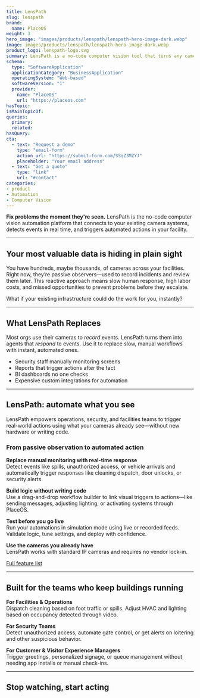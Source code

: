 ```yaml
---
title: LensPath
slug: lenspath
brand:
  name: PlaceOS
weight: 3
hero_image: "images/products/lenspath/lenspath-hero-image-dark.webp"
image: images/products/lenspath/lenspath-hero-image-dark.webp
product_logo: lenspath-logo.svg
summary: LensPath is a no-code computer vision tool that turns any camera feed into real-time actions
schema:
  type: "SoftwareApplication"
  applicationCategory: "BusinessApplication"
  operatingSystem: "Web-based"
  softwareVersion: "1"
  provider:
    name: "PlaceOS"
    url: "https://placeos.com"
hasTopic:
isMainTopicOf:
queries:
  primary:
  related:
hasQuery:
cta:
  - text: "Request a demo"
    type: "email-form"  
    action_url: "https://submit-form.com/SSqZ3MZYJ"  
    placeholder: "Your email address"
  - text: "Get a quote"
    type: "link"
    url: "#contact" 
categories:
- product
- Automation
- Computer Vision
---
```


**Fix problems the moment they're seen.** LensPath is the no-code computer vision automation platform that connects to your existing camera systems, detects events in real time, and triggers automated actions in your facility.

---

## Your most valuable data is hiding in plain sight

You have hundreds, maybe thousands, of cameras across your facilities. Right now, they’re passive observers—used to record incidents and review them later. This reactive approach means slow human response, high labor costs, and missed opportunities to prevent problems before they escalate.

What if your existing infrastructure could do the work for you, instantly?

---

## What LensPath Replaces

Most orgs use their cameras to *record* events. LensPath turns them into agents that *respond* to events. Use it to replace slow, manual workflows with instant, automated ones.

* Security staff manually monitoring screens
* Reports that trigger actions after the fact
* BI dashboards no one checks
* Expensive custom integrations for automation

---
## LensPath: automate what you see

LensPath empowers operations, security, and facilities teams to trigger real-world actions using what your cameras already see—without new hardware or writing code.

### From passive observation to automated action

**Replace manual monitoring with real-time response**  
Detect events like spills, unauthorized access, or vehicle arrivals and automatically trigger responses like cleaning dispatch, door unlocks, or security alerts.

**Build logic without writing code**  
Use a drag-and-drop workflow builder to link visual triggers to actions—like sending messages, adjusting lighting, or activating systems through PlaceOS.

**Test before you go live**  
Run your automations in simulation mode using live or recorded feeds. Validate logic, tune settings, and deploy with confidence.

**Use the cameras you already have**  
LensPath works with standard IP cameras and requires no vendor lock-in.

[Full feature list](#features)

---
## Built for the teams who keep buildings running

**For Facilities & Operations**  
Dispatch cleaning based on foot traffic or spills. Adjust HVAC and lighting based on occupancy detected through video.

**For Security Teams**  
Detect unauthorized access, automate gate control, or get alerts on loitering and other suspicious behavior.

**For Customer & Visitor Experience Managers**  
Trigger greetings, personalized signage, or queue management without needing app installs or manual check-ins.

---
## Stop watching, start acting
